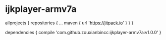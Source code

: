 # ijkplayer-armv7a

allprojects {
		repositories {
			...
			maven { url 'https://jitpack.io' }
		}
	}
  
  
  dependencies {
	        compile 'com.github.zouxianbincc:ijkplayer-armv7a:v1.0.0'
	}
